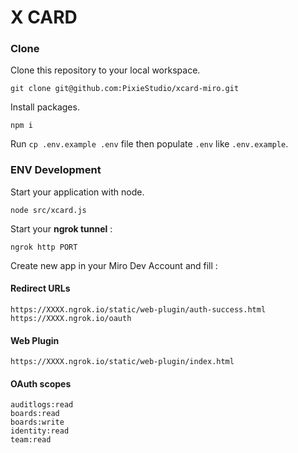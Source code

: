 # X CARD

### Clone

Clone this repository to your local workspace.

`git clone git@github.com:PixieStudio/xcard-miro.git`

Install packages.

`npm i`

Run `cp .env.example .env` file then populate `.env` like `.env.example`.


### ENV Development

Start your application with node.

`node src/xcard.js`

Start your **ngrok tunnel** :

`ngrok http PORT`

Create new app in your Miro Dev Account and fill :

#### Redirect URLs

```
https://XXXX.ngrok.io/static/web-plugin/auth-success.html
https://XXXX.ngrok.io/oauth
```

#### Web Plugin

```
https://XXXX.ngrok.io/static/web-plugin/index.html
```

#### OAuth scopes

```
auditlogs:read
boards:read
boards:write
identity:read
team:read
```
